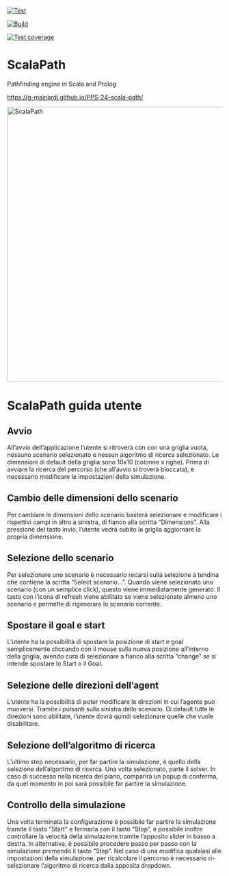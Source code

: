 [![Test](https://github.com/g-mainardi/PPS-24-scala-path/actions/workflows/test.yml/badge.svg)](https://github.com/g-mainardi/PPS-24-scala-path/actions/workflows/test.yml)

[![Build](https://github.com/g-mainardi/PPS-24-scala-path/actions/workflows/build.yml/badge.svg)](https://github.com/g-mainardi/PPS-24-scala-path/actions/workflows/build.yml)

[![Test coverage](https://codecov.io/gh/g-mainardi/PPS-24-scala-path/graph/badge.svg?token=06P0TEB653)](https://codecov.io/gh/g-mainardi/PPS-24-scala-path)

# ScalaPath
Pathfinding engine in Scala and Prolog

https://g-mainardi.github.io/PPS-24-scala-path/

<img width="911" height="641" alt="ScalaPath" src="https://github.com/user-attachments/assets/980a98d1-b5a4-4113-914a-0a54aef918fc" />

# ScalaPath guida utente

## Avvio

All’avvio dell’applicazione l’utente si ritroverà con con una griglia vuota, nessuno scenario selezionato e nessun algoritmo di ricerca selezionato. Le dimensioni di default della griglia sono 10x10 (colonne x righe). Prima di avviare la ricerca del percorso (che all’avvio si troverà bloccata), è necessario modificare le impostazioni della simulazione. 

## Cambio delle dimensioni dello scenario

Per cambiare le dimensioni dello scenario basterà selezionare e modificare i rispettivi campi in altro a sinistra, di fianco alla scritta “Dimensions”. Alla pressione del tasto invio, l’utente vedrà subito la griglia aggiornare la propria dimensione.

## Selezione dello scenario

Per selezionare uno scenario è necessario recarsi sulla selezione a tendina che contiene la scritta “Select scenario…”. Quando viene selezionato uno scenario (con un semplice click), questo viene immediatamente generato. Il tasto con l’icona di refresh viene abilitato se viene selezionato almeno uno scenario e permette di rigenerare lo scenario corrente. 

## Spostare il goal e start

L’utente ha la possibilità di spostare la posizione di start e goal semplicemente cliccando con il mouse sulla nuova posizione all’interno della griglia, avendo cura di selezionare a fianco alla scritta “change” se si intende spostare lo Start o il Goal.

## Selezione delle direzioni dell’agent

L’utente ha la possibilità di poter modificare le direzioni in cui l’agente può muoversi. Tramite i pulsanti sulla sinistra dello scenario. Di default tutte le direzioni sono abilitate, l’utente dovrà quindi selezionare quelle che vuole disabilitare.

## Selezione dell’algoritmo di ricerca

L’ultimo step necessario, per far partire la simulazione, è quello della selezione dell’algoritmo di ricerca. Una volta selezionato, parte il solver. In caso di successo nella ricerca del piano, comparirà un popup di conferma, da quel momento in poi sarà possibile far partire la simulazione.

## Controllo della simulazione

Una volta terminata la configurazione è possibile far partire la simulazione tramite il tasto “Start” e fermarla con il tasto “Stop”, è possibile inoltre controllare la velocità della simulazione tramite l’apposito slider in basso a destra. In alternativa, è possibile procedere passo per passo con la simulazione premendo il tasto “Step”. Nel caso di una modifica qualsiasi alle impostazioni della simulazione, per ricalcolare il percorso è necessario ri-selezionare l’algoritmo di ricerca dalla apposita dropdown.